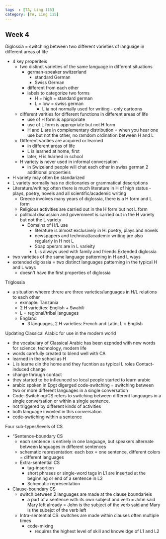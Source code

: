 ```yaml
---
tags  : [TA, Ling 115]
category: [TA, Ling 115]
---
```

## Week 4
Diglossia = switching between two different varieties of language in different areas of life
- 4 key properiteis
  - two distinct varieties of the same language in different situations
    - german-speaker switzerland
      - standard German
      - Swiss German
    - different from each other
    - labels to categorize two forms
      - H = high = standard german 
      - L = low = swiss german
        - L ia not normally used for writing - only cartoons
  - different varities for different functions in different areas of life
    - use of H form is appropriate
    - use of L form is appropriate but not H form
    - H and L are in complementary distribution = when you hear one use but not the other, no ramdom ordination between H and L
  - Different varities are acquired or learned
    - in different areas of life
    - L is learned at home, first
    - later, H is learned in school
  - H variety is never used in informal conversation
    - in Swizeland people will chat each other in swiss german
2 additional propertieis
- H variety may often be standarized
- L variety normally has no dictionaries or grammatical descriptions
- Literature/writing: often there is much literature in H of high status - plays, poetry, novels and all scientific/academic writing
  - Greece involves many years of diglossia, there is a H form and L form
  - Religious activities are carried out in the H form but not L form
  - political discussion and government is carried out in the H variety but not the L variety
    - Domains of H/L use
      - literature is almost exclusively in H: poetry, plays and novels
      - newspapers and technical/academic writing are also regularly in H not L
      - Soap operars are in L varieity
      - L is always used with family and friends 
Extended diglossia
- two varieties of the same language patterning in H and L ways
- extended diglossia = two distinct languages patterning in the typical H and L ways
  - doesn't have the first properties of diglossia

Triglossia 
- a situation wheere threre are three varieties/languages in H/L relations to each other
  - exmaple: Tanzania
  - 2 H varietites: English + Swahili
  - L = regional/tribal languages
  - England
    - 3 languages, 2 H varieties: French and Latin, L = English

Updating Classical Arabic for use in the modern world 
- the vocabulary of Classical Arabic has been ezpnded with new words for science, technology, modern life
- words carefully created to blend well with CA
- learned in the school as H
- L is learne din the home and they fucntion as typical L roles 
Contact-induced change
- change through contact
- they started to be infleunced so local people started to learn arabic
- arabic spoken in Epgt digerged 
code-switching = switching between two or more different languages in a single conversation 
- Code-Switching/CS refers to switching between different languages in a single conversation or within a single sentence.
- not triggered by different kinds of activities
- both language invovled in this conversation
- code-swtiching within a sentence

Four sub-types/levels of CS
- “Sentence-boundary CS
  - each sentence is entirely in one language, but speakers alternate between languages in different sentences
  - schematic representation: each box = one sentence, different colors = different languages
  - Extra-sentential CS
    - tag-insertion
    - short phrases or single-word tags in L1 are inserted at the beginning or end of a sentence in L2
    - Schematic representation
- Clause-boundary CS
  - switch between 2 languages are made at the clause boundarieis
    - a part of a sentence with its own subject and verb = John said Mary left already = John is the subject of the verb said and Mary is the subejct of the verb left
  - Intra-sentential CS: switches are made within clauses often multiple times
    - code-mixing
      - requires the highest level of skill and knoweldge of L1 and L2
        
